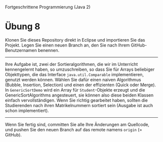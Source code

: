 Fortgeschrittene Programmierung (Java 2)

# Übung 8

Klonen Sie dieses Repository direkt in Eclipse und importieren Sie das Projekt. Legen Sie einen neuen Branch an, den Sie nach Ihrem GitHub-Benutzernamen benennen.

----

Ihre Aufgabe ist, zwei der Sortieralgorithmen, die wir im Unterricht kennengelernt haben, so umzuschreiben, so dass Sie für Arrays beliebiger 
Objekttypen, die das Interface `java.util.Comparable` implementieren, genutzt werden können. 
Wählen Sie dafür einen naiven Algorithmus (Bubble, Insertion, Selection) und einen der effizienten (Quick oder Merge). In `GenericSortDemo` wird ein Array für `Student`-Objekte 
erzeugt und die GenericSortAlgorithms angesteuert, sie können also diese beiden Klassen einfach vervollständigen. Wenn Sie richtig gearbeitet haben, sollten die Studierenden 
nach ihren Matrikelnummern sortiert sein (Ausgabe ist auch schon implementiert).

----
Wenn Sie fertig sind, committen Sie alle Ihre Änderungen am Quellcode, und pushen Sie den neuen Branch auf das remote namens `origin` (= GitHub). 
